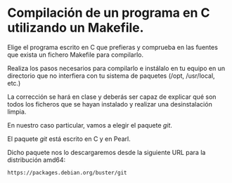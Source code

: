 # Compilación de un programa en C utilizando un Makefile.

Elige el programa escrito en C que prefieras y comprueba en las fuentes que
exista un fichero Makefile para compilarlo.

Realiza los pasos necesarios para compilarlo e instálalo en tu equipo en un
directorio que no interfiera con tu sistema de paquetes (/opt, /usr/local, etc.)

La corrección se hará en clase y deberás ser capaz de explicar qué son todos
los ficheros que se hayan instalado y realizar una desinstalación limpia.


En nuestro caso particular, vamos a elegir el paquete _git_.

El paquete _git_ está escrito en C y en Pearl.

Dicho paquete nos lo descargaremos desde la siguiente URL para la distribución
amd64:

```
https://packages.debian.org/buster/git
```
